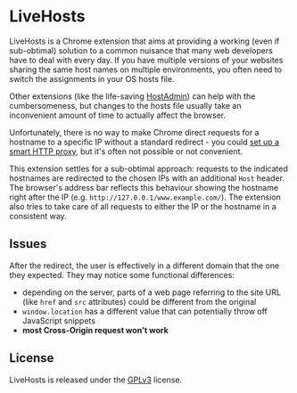 # LiveHosts

LiveHosts is a Chrome extension that aims at providing a working (even if sub-obtimal) solution to a common nuisance that many web developers have to deal with every day. If you have multiple versions of your websites sharing the same host names on multiple environments, you often need to switch the assignments in your OS hosts file.

Other extensions (like the life-saving [HostAdmin](https://chrome.google.com/webstore/detail/hostadmin-app/mfoaclfeiefiehgaojbmncmefhdnikeg)) can help with the cumbersomeness, but changes to the hosts file usually take an inconvenient amount of time to actually affect the browser.

Unfortunately, there is no way to make Chrome direct requests for a hostname to a specific IP without a standard redirect - you could [set up a smart HTTP proxy](https://superuser.com/a/343632), but it's often not possible or not convenient.

This extension settles for a sub-obtimal approach: requests to the indicated hostnames are redirected to the chosen IPs with an additional `Host` header. The browser's address bar reflects this behaviour showing the hostname right after the IP (e.g. `http://127.0.0.1/www.example.com/`). The extension also tries to take care of all requests to either the IP or the hostname in a consistent way.

## Issues

After the redirect, the user is effectively in a different domain that the one they expected. They may notice some functional differences:

 * depending on the server, parts of a web page referring to the site URL (like `href` and `src` attributes) could be different from the original
 * `window.location` has a different value that can potentially throw off JavaScript snippets
 * **most Cross-Origin request won't work**

## License

LiveHosts is released under the [GPLv3](https://www.gnu.org/licenses/gpl.txt) license.